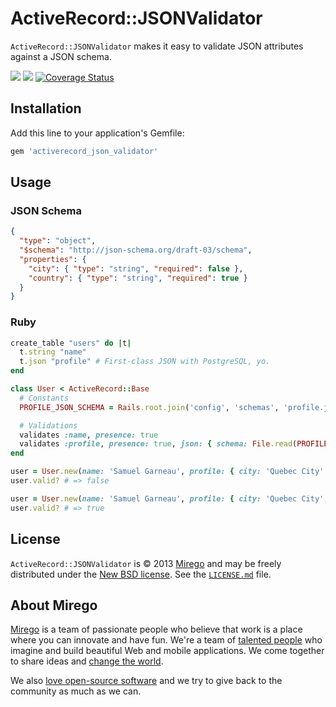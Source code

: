# ActiveRecord::JSONValidator

`ActiveRecord::JSONValidator` makes it easy to validate JSON attributes against a JSON schema.

<a href="https://rubygems.org/gems/activerecord_json_validator"><img src="https://badge.fury.io/rb/activerecord_json_validator.png" /></a>
<a href="https://travis-ci.org/mirego/activerecord_json_validator"><img src="https://travis-ci.org/mirego/activerecord_json_validator.png?branch=master" /></a>
<a href='https://coveralls.io/r/mirego/activerecord_json_validator?branch=master'><img src='https://coveralls.io/repos/mirego/activerecord_json_validator/badge.png?branch=master' alt='Coverage Status' /></a>

## Installation

Add this line to your application's Gemfile:

```ruby
gem 'activerecord_json_validator'
```

## Usage

### JSON Schema

```json
{
  "type": "object",
  "$schema": "http://json-schema.org/draft-03/schema",
  "properties": {
    "city": { "type": "string", "required": false },
    "country": { "type": "string", "required": true }
  }
}
```

### Ruby

```ruby
create_table "users" do |t|
  t.string "name"
  t.json "profile" # First-class JSON with PostgreSQL, yo.
end

class User < ActiveRecord::Base
  # Constants
  PROFILE_JSON_SCHEMA = Rails.root.join('config', 'schemas', 'profile.json_schema')

  # Validations
  validates :name, presence: true
  validates :profile, presence: true, json: { schema: File.read(PROFILE_JSON_SCHEMA) }
end

user = User.new(name: 'Samuel Garneau', profile: { city: 'Quebec City' })
user.valid? # => false

user = User.new(name: 'Samuel Garneau', profile: { city: 'Quebec City', country: 'Canada' })
user.valid? # => true
```

## License

`ActiveRecord::JSONValidator` is © 2013 [Mirego](http://www.mirego.com) and may be freely distributed under the [New BSD license](http://opensource.org/licenses/BSD-3-Clause).  See the [`LICENSE.md`](https://github.com/mirego/activerecord_json_validator/blob/master/LICENSE.md) file.

## About Mirego

[Mirego](http://mirego.com) is a team of passionate people who believe that work is a place where you can innovate and have fun. We're a team of [talented people](http://life.mirego.com) who imagine and build beautiful Web and mobile applications. We come together to share ideas and [change the world](http://mirego.org).

We also [love open-source software](http://open.mirego.com) and we try to give back to the community as much as we can.
